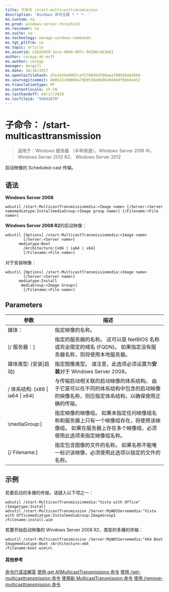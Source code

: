 ```yaml
---
title: 子命令 /start-multicasttransmission
description: 'Windows 命令主题 * * *- '
ms.custom: na
ms.prod: windows-server-threshold
ms.reviewer: na
ms.suite: na
ms.technology: manage-windows-commands
ms.tgt_pltfrm: na
ms.topic: article
ms.assetid: a1b2d459-1ece-49d4-997c-9d206c463b61
author: coreyp-at-msft
ms.author: coreyp
manager: dongill
ms.date: 10/16/2017
ms.openlocfilehash: d7e3e59a0907caf2769d5df00aeaf00589ab450d
ms.sourcegitcommit: 0d0b32c8986ba7db9536e0b8648d4ddf9b03e452
ms.translationtype: MT
ms.contentlocale: zh-CN
ms.lasthandoff: 04/17/2019
ms.locfileid: "59842678"
---
```

# <a name="subcommand-start-multicasttransmission"></a>子命令： /start-multicasttransmission

>适用于：Windows 服务器 （半年频道），Windows Server 2016 中，Windows Server 2012 R2、 Windows Server 2012

启动映像的 Scheduled-cast 传输。
## <a name="syntax"></a>语法
**Windows Server 2008**
```
wdsutil /start-MulticastTransmissiomedia:<Image name> [/Server:<Server namemediatype:InstallmediaGroup:<Image group name>] [/Filename:<File name>]
```
**Windows Server 2008 R2**的启动映像：
```
wdsutil [Options] /start-MulticastTransmissiomedia:<Image name>
        [/Server:<Server name>]
      mediatype:Boot
        /Architecture:{x86 | ia64 | x64}
        [/Filename:<File name>]
```
对于安装映像：
```
wdsutil [Options] /start-MulticastTransmissiomedia:<Image name>
        [/Server:<Server name>]
      mediatype:Install
       mediaGroup:<Image Group>]
        [/Filename:<File name>]
```
## <a name="parameters"></a>Parameters
|参数|描述|
|-------|--------|
媒体：<Image name>|指定映像的名称。|
|[/ 服务器：<Server name>]|指定的服务器的名称。 这可以是 NetBIOS 名称或完全限定的域名 (FQDN)。 如果指定没有服务器名称，则将使用本地服务器。|
媒体类型: {安装&#124;启动}|指定图像类型。 请注意，此选项必须设置为**安装**对于 Windows Server 2008。|
|/ 体系结构: {x86 &#124; ia64 &#124; x64}|与传输启动相关联的启动映像的体系结构。 由于它是可以在不同的体系结构中包含的启动映像的映像名称，则应指定体系结构，以确保使用正确的传输。|
|\mediaGroup:<Image group name>]|指定映像的映像组。 如果未指定任何映像组名称和服务器上只有一个映像组存在，将使用该映像组。 如果在服务器上存在多个映像组，必须使用此选项来指定映像组名称。|
|[/ Filename:<File name>]|指定包含图像的文件的名称。 如果名称不能唯一标识该映像，必须使用此选项以指定的文件的名称。|
## <a name="BKMK_examples"></a>示例
若要启动的多播的传输，请键入以下项之一：
```
wdsutil /start-MulticastTransmissiomedia:"Vista with Office"
/Imagetype:Install
wdsutil /start-MulticastTransmission /Server:MyWDSServemedia:"Vista with Officemediatype:InstalmediaGroup:ImageGroup1 /Filename:install.wim
```
若要开始启动映像的 Windows Server 2008 R2，类型的多播的传输：
```
wdsutil /start-MulticastTransmission /Server:MyWDSServemedia:"X64 Boot Imagemediatype:Boot /Architecture:x64
/Filename:boot.wim\n\
```
#### <a name="additional-references"></a>其他参考
[命令行语法解答](command-line-syntax-key.md)
[使用 get AllMulticastTransmissions 命令](using-the-get-allmulticasttransmissions-command.md)
[使用 /get-multicasttransmission 命令](using-the-get-multicasttransmission-command.md)
[使用新 MulticastTransmission 命令](using-the-new-multicasttransmission-command.md)
[使用 /remove-multicasttransmission 命令](using-the-remove-multicasttransmission-command.md)
